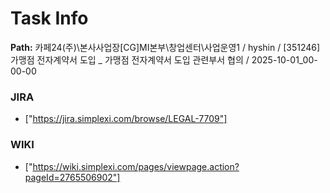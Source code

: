 # Task Info

**Path:** 카페24(주)\본사사업장\[CG]MI본부\창업센터\사업운영1 / hyshin / [351246] 가맹점 전자계약서 도입 _ 가맹점 전자계약서 도입 관련부서 협의 / 2025-10-01_00-00-00

### JIRA
- ["https://jira.simplexi.com/browse/LEGAL-7709"]

### WIKI
- ["https://wiki.simplexi.com/pages/viewpage.action?pageId=2765506902"]

